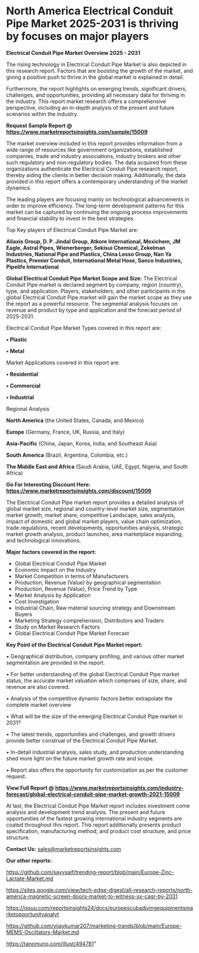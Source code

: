  # North America Electrical Conduit Pipe Market 2025-2031 is thriving by focuses on major players

<Strong> Electrical Conduit Pipe Market Overview 2025 - 2031</strong>

The rising technology in Electrical Conduit Pipe Market is also depicted in this research report. Factors that are boosting the growth of the market, and giving a positive push to thrive in the global market is explained in detail.

Furthermore, the report highlights on emerging trends, significant drivers, challenges, and opportunities, providing all necessary data for thriving in the industry. This report market research offers a comprehensive perspective, including an in-depth analysis of the present and future scenarios within the industry.

<strong>Request Sample Report @ <a href=https://www.marketreportsinsights.com/sample/15009>https://www.marketreportsinsights.com/sample/15009</a></strong>

The market overview included in this report provides information from a wide range of resources like government organizations, established companies, trade and industry associations, industry brokers and other such regulatory and non-regulatory bodies. The data acquired from these organizations authenticate the Electrical Conduit Pipe research report, thereby aiding the clients in better decision making. Additionally, the data provided in this report offers a contemporary understanding of the market dynamics.

The leading players are focusing mainly on technological advancements in order to improve efficiency. The long-term development patterns for this market can be captured by continuing the ongoing process improvements and financial stability to invest in the best strategies.

Top Key players of Electrical Conduit Pipe Market are:

<strong>Aliaxis Group, D. P. Jindal Group, Atkore International, Mexichem, JM Eagle, Astral Pipes, Wienerberger, Sekisui Chemical, Zekelman Industries, National Pipe and Plastics, China Lesso Group, Nan Ya Plastics, Premier Conduit, International Metal Hose, Sanco Industries, Pipelife International</strong>

<strong><b>Global Electrical Conduit Pipe Market Scope and Size:</b></strong>
The Electrical Conduit Pipe market is declared segment by company, region (country), type, and application. Players, stakeholders, and other participants in the global Electrical Conduit Pipe market will gain the market scope as they use the report as a powerful resource. The segmental analysis focuses on revenue and product by type and application and the forecast period of 2025-2031.

Electrical Conduit Pipe Market Types covered in this report are:

<strong>• Plastic

• Metal</strong>

Market Applications covered in this report are:

<strong>• Residential

• Commercial

• Industrial</strong> 

Regional Analysis

<strong>North America</strong> (the United States, Canada, and Mexico)

<strong>Europe</strong> (Germany, France, UK, Russia, and Italy)

<strong>Asia-Pacific</strong> (China, Japan, Korea, India, and Southeast Asia)

<strong>South America</strong> (Brazil, Argentina, Colombia, etc.)

<strong>The Middle East and Africa</strong> (Saudi Arabia, UAE, Egypt, Nigeria, and South Africa)

<strong>Go For Interesting Discount Here: <a href=https://www.marketreportsinsights.com/discount/15009>https://www.marketreportsinsights.com/discount/15009</a></strong>

The Electrical Conduit Pipe market report provides a detailed analysis of global market size, regional and country-level market size, segmentation market growth, market share, competitive Landscape, sales analysis, impact of domestic and global market players, value chain optimization, trade regulations, recent developments, opportunities analysis, strategic market growth analysis, product launches, area marketplace expanding, and technological innovations.

<strong><b>Major factors covered in the report:</b></strong>
<ul>
  <li>Global Electrical Conduit Pipe Market </li>
  <li>Economic Impact on the Industry</li>
  <li>Market Competition in terms of Manufacturers</li>
  <li>Production, Revenue (Value) by geographical segmentation</li>
  <li>Production, Revenue (Value), Price Trend by Type</li>
  <li>Market Analysis by Application</li>
  <li>Cost Investigation</li>
  <li>Industrial Chain, Raw material sourcing strategy and Downstream Buyers</li>
  <li>Marketing Strategy comprehension, Distributors and Traders</li>
  <li>Study on Market Research Factors</li>
  <li>Global Electrical Conduit Pipe Market Forecast</li>
</ul>

<strong><b>Key Point of the Electrical Conduit Pipe Market report:</b></strong>

• Geographical distribution, company profiling, and various other market segmentation are provided in the report.

• For better understanding of the global Electrical Conduit Pipe market status, the accurate market valuation which comprises of size, share, and revenue are also covered.

• Analysis of the competitive dynamic factors better extrapolate the complete market overview

• What will be the size of the emerging Electrical Conduit Pipe market in 2031?

• The latest trends, opportunities and challenges, and growth drivers provide better construal of the Electrical Conduit Pipe Market.

• In-detail industrial analysis, sales study, and production understanding shed more light on the future market growth rate and scope.

• Report also offers the opportunity for customization as per the customer request.

<strong><b>View Full Report @ <a href=https://www.marketreportsinsights.com/industry-forecast/global-electrical-conduit-pipe-market-growth-2021-15009>https://www.marketreportsinsights.com/industry-forecast/global-electrical-conduit-pipe-market-growth-2021-15009</a></b></strong>


At last, the Electrical Conduit Pipe Market report includes investment come analysis and development trend analysis. The present and future opportunities of the fastest growing international industry segments are coated throughout this report. This report additionally presents product specification, manufacturing method, and product cost structure, and price structure.

<strong>Contact Us:</strong>
sales@marketreportsinsights.com

<strong>Our other reports:</strong>

<a href=https://github.com/sayysaif/trending-report/blob/main/Europe-Zinc-Lactate-Market.md>https://github.com/sayysaif/trending-report/blob/main/Europe-Zinc-Lactate-Market.md</a>

<a href=https://sites.google.com/view/tech-edge-digest/all-research-reports/north-america-magnetic-screen-doors-market-to-witness-xx-cagr-by-2031>https://sites.google.com/view/tech-edge-digest/all-research-reports/north-america-magnetic-screen-doors-market-to-witness-xx-cagr-by-2031</a>

<a href=https://issuu.com/reportsinsights24/docs/europescubadivingequipmentsmarketopportunityanalyt>https://issuu.com/reportsinsights24/docs/europescubadivingequipmentsmarketopportunityanalyt</a>

<a href=https://github.com/vijaykumar207/marketing-trands/blob/main/Europe-MEMS-Oscillators-Market.md>https://github.com/vijaykumar207/marketing-trands/blob/main/Europe-MEMS-Oscillators-Market.md</a>

<a href=https://tanomuno.com/illust/494781>https://tanomuno.com/illust/494781</a>"
